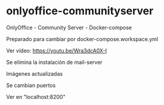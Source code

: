 # onlyoffice-communityserver
OnlyOffice - Community Server - Docker-compose

Preparado para cambiar por docker-compose.workspace.yml

Ver vídeo: https://youtu.be/Wra3dcA0X-I

Se elimina la instalación de mail-server

Imágenes actualizadas 

Se cambian puertos

Ver en "localhost:8200"


